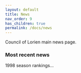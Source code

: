 ```yaml
---
layout: default
title: News
nav_order: 9
has_children: true
permalink: /docs/news
---
```


Council of Lorien main news page.

### Most recent news

1998 season rankings...
